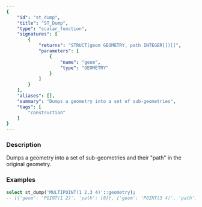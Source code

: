 ```yaml
---
{
    "id": "st_dump",
    "title": "ST_Dump",
    "type": "scalar_function",
    "signatures": [
        {
            "returns": "STRUCT(geom GEOMETRY, path INTEGER[])[]",
            "parameters": [
                {
                    "name": "geom",
                    "type": "GEOMETRY"
                }
            ]
        }
    ],
    "aliases": [],
    "summary": "Dumps a geometry into a set of sub-geometries",
    "tags": [
        "construction"
    ]
}
---
```


### Description

Dumps a geometry into a set of sub-geometries and their "path" in the original geometry.

### Examples

```sql
select st_dump('MULTIPOINT(1 2,3 4)'::geometry);
-- [{'geom': 'POINT(1 2)', 'path': [0]}, {'geom': 'POINT(3 4)', 'path': [1]}]
```